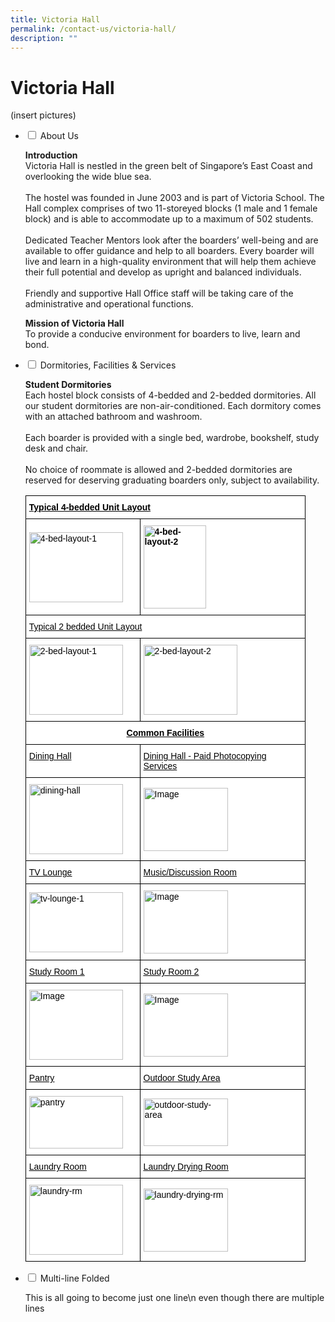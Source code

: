 ```yaml
---
title: Victoria Hall
permalink: /contact-us/victoria-hall/
description: ""
---
```

# **Victoria Hall**

(insert pictures)


<ul class="jekyllcodex_accordion">
  <li>
    <input type="checkbox" id="accordion1">
    <label for="accordion1">About Us</label>
    <div>
			<p><b>Introduction</b><br>Victoria Hall is nestled in the green belt of Singapore’s East Coast and overlooking the wide blue sea.<br><br>The hostel was founded in June 2003 and is part of Victoria School. The Hall complex comprises of two 11-storeyed blocks (1 male and 1 female block) and is able to accommodate up to a maximum of 502 students.<br><br>Dedicated Teacher Mentors look after the boarders’ well-being and are available to offer guidance and help to all boarders. Every boarder will live and learn in a high-quality environment that will help them achieve their full potential and develop as upright and balanced individuals.<br><br>Friendly and supportive Hall Office staff will be taking care of the administrative and operational functions.</p>
			<p><b>Mission of Victoria Hall</b><br>To provide a conducive environment for boarders to live, learn and bond.</p>
    </div>
	</li>  
  <li>
    <input type="checkbox" id="accordion2">
    <label for="accordion2">Dormitories, Facilities & Services</label>
    <div>
      <p><b>Student Dormitories</b><br>Each hostel block consists of 4-bedded and 2-bedded dormitories.  All our student dormitories are non-air-conditioned. Each dormitory comes with an attached bathroom and washroom.<br><br>Each boarder is provided with a single bed, wardrobe, bookshelf, study desk and chair.<br><br>No choice of roommate is allowed and 2-bedded dormitories are reserved for deserving graduating boarders only, subject to availability.</p>
			<p><table style="border-collapse:collapse;border-spacing:0;table-layout: fixed; width: 448px" class="tg"><colgroup><col style="width: 183px"><col style="width: 265px"></colgroup><thead><tr><th style="background-color:#FFF;border-color:#000000;border-style:solid;border-width:1px;color:#000000;font-family:Arial, sans-serif;font-size:14px;font-weight:bold;overflow:hidden;padding:10px 5px;text-align:left;text-decoration:underline;vertical-align:top;word-break:normal" colspan="2">Typical 4-bedded Unit Layout</th></tr></thead><tbody><tr><td style="background-color:#FFF;border-color:#000000;border-style:solid;border-width:1px;color:#000000;font-family:Arial, sans-serif;font-size:14px;overflow:hidden;padding:10px 5px;text-align:left;text-decoration:underline;vertical-align:middle;word-break:normal"><img src="https://victoria.moe.edu.sg/wp-content/uploads/2016/08/4-bed-layout-1.jpg" alt="4-bed-layout-1" width="150" height="112"></td><td style="background-color:#FFF;border-color:#000000;border-style:solid;border-width:1px;color:#000000;font-family:Arial, sans-serif;font-size:14px;font-weight:bold;overflow:hidden;padding:10px 5px;text-align:left;vertical-align:middle;word-break:normal"><img src="https://victoria.moe.edu.sg/wp-content/uploads/2016/08/4-bed-layout-2.jpg" alt="4-bed-layout-2" width="100" height="133"></td></tr><tr><td style="background-color:#FFF;border-color:#000000;border-style:solid;border-width:1px;color:#000000;font-family:Arial, sans-serif;font-size:14px;overflow:hidden;padding:10px 5px;text-align:left;text-decoration:underline;vertical-align:top;word-break:normal" colspan="2">Typical 2 bedded Unit Layout</td></tr><tr><td style="background-color:#FFF;border-color:#000000;border-style:solid;border-width:1px;color:#000000;font-family:Arial, sans-serif;font-size:14px;overflow:hidden;padding:10px 5px;text-align:left;vertical-align:middle;word-break:normal"><img src="https://victoria.moe.edu.sg/wp-content/uploads/2016/08/2-bed-layout-1.jpg" alt="2-bed-layout-1" width="150" height="112"></td><td style="background-color:#FFF;border-color:#000000;border-style:solid;border-width:1px;color:#000000;font-family:Arial, sans-serif;font-size:14px;overflow:hidden;padding:10px 5px;text-align:left;vertical-align:middle;word-break:normal"><img src="https://victoria.moe.edu.sg/wp-content/uploads/2016/08/2-bed-layout-2.jpg" alt="2-bed-layout-2" width="150" height="112"></td></tr><tr><td style="background-color:#FFF;border-color:#000000;border-style:solid;border-width:1px;color:#000000;font-family:Arial, sans-serif;font-size:14px;font-weight:bold;overflow:hidden;padding:10px 5px;text-align:center;text-decoration:underline;vertical-align:top;word-break:normal" colspan="2"><span style="font-weight:700">Common Facilities</span></td></tr><tr><td style="background-color:#FFF;border-color:#000000;border-style:solid;border-width:1px;color:#000000;font-family:Arial, sans-serif;font-size:14px;overflow:hidden;padding:10px 5px;text-align:left;text-decoration:underline;vertical-align:top;word-break:normal">Dining Hall</td><td style="background-color:#FFF;border-color:#000000;border-style:solid;border-width:1px;color:#000000;font-family:Arial, sans-serif;font-size:14px;overflow:hidden;padding:10px 5px;text-align:left;text-decoration:underline;vertical-align:top;word-break:normal">Dining Hall - Paid Photocopying Services</td></tr><tr><td style="background-color:#FFF;border-color:#000000;border-style:solid;border-width:1px;color:#000000;font-family:Arial, sans-serif;font-size:14px;overflow:hidden;padding:10px 5px;text-align:left;vertical-align:middle;word-break:normal"><img src="https://victoria.moe.edu.sg/wp-content/uploads/2016/08/dining-hall.jpg" alt="dining-hall" width="150" height="112"></td><td style="background-color:#FFF;border-color:#000000;border-style:solid;border-width:1px;color:#000000;font-family:Arial, sans-serif;font-size:14px;overflow:hidden;padding:10px 5px;text-align:left;vertical-align:middle;word-break:normal"><img src="https://victoria.moe.edu.sg/wp-content/uploads/2022/10/Dining-Hall-Photocopier.jpeg" alt="Image" width="135" height="101"></td></tr><tr><td style="background-color:#FFF;border-color:#000000;border-style:solid;border-width:1px;color:#000000;font-family:Arial, sans-serif;font-size:14px;overflow:hidden;padding:10px 5px;text-align:left;text-decoration:underline;vertical-align:top;word-break:normal"><span style="text-decoration:underline">TV Lounge</span></td><td style="background-color:#FFF;border-color:#000000;border-style:solid;border-width:1px;color:#000000;font-family:Arial, sans-serif;font-size:14px;overflow:hidden;padding:10px 5px;text-align:left;text-decoration:underline;vertical-align:top;word-break:normal">Music/Discussion Room</td></tr><tr><td style="background-color:#FFF;border-color:#000000;border-style:solid;border-width:1px;color:#000000;font-family:Arial, sans-serif;font-size:14px;overflow:hidden;padding:10px 5px;text-align:left;vertical-align:middle;word-break:normal"><img src="https://victoria.moe.edu.sg/wp-content/uploads/2016/08/TV-Lounge-1.jpg" alt="tv-lounge-1" width="150" height="96"></td><td style="background-color:#FFF;border-color:#000000;border-style:solid;border-width:1px;color:#000000;font-family:Arial, sans-serif;font-size:14px;overflow:hidden;padding:10px 5px;text-align:left;vertical-align:middle;word-break:normal"><img src="https://victoria.moe.edu.sg/wp-content/uploads/2022/10/Music-Discussion-Room.jpg" alt="Image" width="135" height="101"></td></tr><tr><td style="background-color:#FFF;border-color:#000000;border-style:solid;border-width:1px;color:#000000;font-family:Arial, sans-serif;font-size:14px;overflow:hidden;padding:10px 5px;text-align:left;text-decoration:underline;vertical-align:top;word-break:normal"><span style="text-decoration:underline">Study Room 1</span></td><td style="background-color:#FFF;border-color:#000000;border-style:solid;border-width:1px;color:#000000;font-family:Arial, sans-serif;font-size:14px;overflow:hidden;padding:10px 5px;text-align:left;text-decoration:underline;vertical-align:top;word-break:normal"><span style="text-decoration:underline">Study Room 2</span></td></tr><tr><td style="background-color:#FFF;border-color:#000000;border-style:solid;border-width:1px;color:#000000;font-family:Arial, sans-serif;font-size:14px;overflow:hidden;padding:10px 5px;text-align:left;vertical-align:middle;word-break:normal"><img src="https://victoria.moe.edu.sg/wp-content/uploads/2022/10/Study-Room-1.jpeg" alt="Image" width="150" height="112"></td><td style="background-color:#FFF;border-color:#000000;border-style:solid;border-width:1px;color:#000000;font-family:Arial, sans-serif;font-size:14px;overflow:hidden;padding:10px 5px;text-align:left;vertical-align:middle;word-break:normal"><img src="https://victoria.moe.edu.sg/wp-content/uploads/2022/10/Study-Room-2.jpg" alt="Image" width="135" height="101"></td></tr><tr><td style="background-color:#FFF;border-color:#000000;border-style:solid;border-width:1px;color:#000000;font-family:Arial, sans-serif;font-size:14px;overflow:hidden;padding:10px 5px;text-align:left;text-decoration:underline;vertical-align:top;word-break:normal"><span style="text-decoration:underline">Pantry</span></td><td style="background-color:#FFF;border-color:#000000;border-style:solid;border-width:1px;color:#000000;font-family:Arial, sans-serif;font-size:14px;overflow:hidden;padding:10px 5px;text-align:left;text-decoration:underline;vertical-align:top;word-break:normal"><span style="text-decoration:underline">Outdoor Study Area</span></td></tr><tr><td style="background-color:#FFF;border-color:#000000;border-style:solid;border-width:1px;color:#000000;font-family:Arial, sans-serif;font-size:14px;overflow:hidden;padding:10px 5px;text-align:left;vertical-align:middle;word-break:normal"><img src="https://victoria.moe.edu.sg/wp-content/uploads/2016/08/Pantry.jpg" alt="pantry" width="150" height="84"></td><td style="background-color:#FFF;border-color:#000000;border-style:solid;border-width:1px;color:#000000;font-family:Arial, sans-serif;font-size:14px;overflow:hidden;padding:10px 5px;text-align:left;vertical-align:middle;word-break:normal"><img src="https://victoria.moe.edu.sg/wp-content/uploads/2016/08/Outdoor-Study-Area.jpg" alt="outdoor-study-area" width="135" height="76"></td></tr><tr><td style="background-color:#FFF;border-color:#000000;border-style:solid;border-width:1px;color:#000000;font-family:Arial, sans-serif;font-size:14px;overflow:hidden;padding:10px 5px;text-align:left;text-decoration:underline;vertical-align:top;word-break:normal"><span style="text-decoration:underline">Laundry Room</span></td><td style="background-color:#FFF;border-color:#000000;border-style:solid;border-width:1px;color:#000000;font-family:Arial, sans-serif;font-size:14px;overflow:hidden;padding:10px 5px;text-align:left;text-decoration:underline;vertical-align:top;word-break:normal"><span style="text-decoration:underline">Laundry Drying Room</span></td></tr><tr><td style="background-color:#FFF;border-color:#000000;border-style:solid;border-width:1px;color:#000000;font-family:Arial, sans-serif;font-size:14px;overflow:hidden;padding:10px 5px;text-align:left;vertical-align:middle;word-break:normal"><img src="https://victoria.moe.edu.sg/wp-content/uploads/2016/08/laundry-rm.jpg" alt="laundry-rm" width="150" height="112"></td><td style="background-color:#FFF;border-color:#000000;border-style:solid;border-width:1px;color:#000000;font-family:Arial, sans-serif;font-size:14px;overflow:hidden;padding:10px 5px;text-align:left;vertical-align:middle;word-break:normal"><img src="https://victoria.moe.edu.sg/wp-content/uploads/2016/08/laundry-drying-rm.jpg" alt="laundry-drying-rm" width="135" height="101"></td></tr></tbody></table></p>
    </div>
  </li>
  <li>
    <input type="checkbox" id="accordion3">
    <label for="accordion3">Multi-line Folded</label>
    <div>
      <p>
        This is all going
        to become just one line\n even though there are multiple lines
      </p>
    </div>
  </li>
</ul>